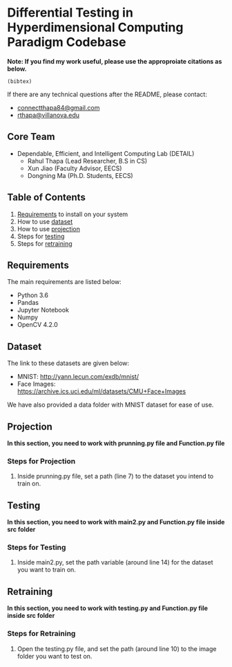 # Differential Testing in Hyperdimensional Computing Paradigm Codebase

**Note: If you find my work useful, please use the approproiate citations as below.**

```
(bibtex)
```

If there are any technical questions after the README, please contact:
* connectthapa84@gmail.com
* rthapa@villanova.edu


## Core Team
* Dependable, Efficient, and Intelligent Computing Lab (DETAIL)
  	* Rahul Thapa (Lead Researcher, B.S in CS)
	* Xun Jiao (Faculty Advisor, EECS)
	* Dongning Ma (Ph.D. Students, EECS)

## Table of Contents
1. [Requirements](#requirements) to install on your system
2. How to use [dataset](#dataset)
3. How to use [projection](#projection)
4. Steps for [testing](#testing)
5. Steps for [retraining](#retraining)

## Requirements

The main requirements are listed below:
* Python 3.6
* Pandas
* Jupyter Notebook
* Numpy
* OpenCV 4.2.0

## Dataset

The link to these datasets are given below:

* MNIST: http://yann.lecun.com/exdb/mnist/
* Face Images: https://archive.ics.uci.edu/ml/datasets/CMU+Face+Images 

We have also provided a data folder with MNIST dataset for ease of use.  


## Projection
**In this section, you need to work with prunning.py file and Function.py file**

### Steps for Projection
1. Inside prunning.py file, set a path (line 7) to the dataset you intend to train on.


## Testing
**In this section, you need to work with main2.py and Function.py file inside src folder**

### Steps for Testing
1. Inside main2.py, set the path variable (around line 14) for the dataset you want to train on.


## Retraining
**In this section, you need to work with testing.py and Function.py file inside src folder**

### Steps for Retraining
1. Open the testing.py file, and set the path (around line 10) to the image folder you want to test on. 






